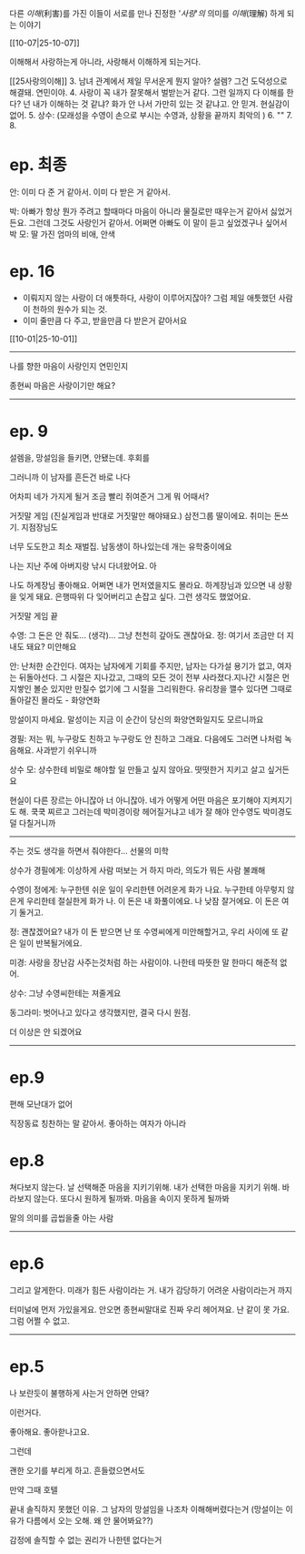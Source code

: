 다른 _이해_(利害)를 가진 이들이 서로를 만나 진정한 '_사랑_'_의_ 의미를 _이해_(理解) 하게 되는 이야기

[[10-07|25-10-07]]

이해해서 사랑하는게 아니라, 사랑해서 이해하게 되는거다.

[[25사랑의이해]]
3. 남녀 관계에서 제일 무서운게 뭔지 알아? 설렘? 그건 도덕성으로 해결돼. 연민이야. 
4. 사랑이 꼭 내가 잘못해서 벌받는거 같다. 그런 일까지 다 이해를 한다? 넌 내가 이해하는 것 같냐? 화가 안 나서 가만히 있는 것 같냐고. 안 믿겨. 현실감이 없어. 
5. 상수: (모래성을 수영이 손으로 부시는 수영과, 상황을 끝까지 최악의 )
6. ""
7. 
8. 
# ep. 최종

안: 이미 다 준 거 같아서. 이미 다 받은 거 같아서.


박: 아빠가 항상 뭔가 주려고 할때마다 마음이 아니라 물질로만 때우는거 같아서 싫었거든요. 그런데 그것도 사랑인거 같아서. 어쩌면 아빠도 이 말이 듣고 싶었겠구나 싶어서
박 모: 딸 가진 엄마의 비애, 안색 
# ep. 16
- 이뤄지지 않는 사랑이 더 애틋하다, 사랑이 이루어지잖아? 그럼 제일 애틋했던 사람이 천하의 원수가 되는 것. 
- 이미 줄만큼 다 주고, 받을만큼 다 받은거 같아서요

[[10-01|25-10-01]]

---

나를 향한 마음이 사랑인지 연민인지

종현씨 마음은 사랑이기만 해요?

---

# ep. 9
설렘을, 망설임을 들키면, 안됐는데. 후회를

그러니까 이 남자를 흔든건 바로 나다

어차피 네가 가지게 될거 조금 빨리 쥐여준거 그게 뭐 어때서?

거짓말 게임 (진실게임과 반대로 거짓말만 해야돼요.) 삼전그룹 딸이에요. 취미는 돈쓰기. 지점장님도 

너무 도도한고 최소 재벌집. 남동생이 하나있는데 개는 유학중이에요

나는 지난 주에 아버지랑 낚시 다녀왔어요. 아 

나도 하계장님 좋아해요. 어쩌면 내가 먼저였을지도 몰라요. 하계장님과 있으면 내 상황을 잊게 돼요. 은행따위 다 잊어버리고 손잡고 싶다. 그런 생각도 했었어요.

거짓말 게임 끝


수영: 그 돈은 안 줘도... (생각)... 그냥 천천히 갚아도 괜찮아요.
정: 여기서 조금만 더 지내도 돼요? 미안해요

안: 난처한 순간인다. 여자는 남자에게 기회를 주지만, 남자는 다가설 용기가 없고, 여자는 뒤돌아선다. 그 시절은 지나갔고, 그때의 모든 것이 전부 사라졌다.지나간 시절은 먼지쌓인 볼순 있지만 만질수 없기에 그 시절을 그리워한다. 유리창을 깰수 있다면 그때로 돌아갈진 몰라도 - 화양연화

망설이지 마세요. 말성이는 지금 이 순간이 당신의 화양연화일지도 모르니까요

경필: 저는 뭐, 누구랑도 친하고 누구랑도 안 친하고 그래요. 다음에도 그러면 나처럼 녹음해요. 사과받기 쉬우니까

상수 모: 상수한테 비밀로 해야할 일 만들고 싶지 않아요. 떳떳한거 지키고 살고 싶거든요

현실이 다른 장르는 아니잖아
너 아니잖아. 네가 어떻게 
어떤 마음은 포기해야 지켜지기도 해. 쿡쿡 찌르고 그러는데
박미경이랑 헤어질거냐고
네가 잘 해야 안수영도 박미경도 덜 다칠거니까

----

주는 것도 생각을 하면서 줘야한다...
선물의 미학

상수가 경필에게: 이상하게 사람 떠보는 거 하지 마라, 의도가 뭐든 사람 불쾌해

수영이 정에게: 누구한텐 쉬운 일이 우리한텐 어려운게 화가 나요. 누구한테 아무렇지 않은게 우리한테 절실한게 화가 나. 이 돈은 내 화풀이에요. 나 낮잠 잘거에요. 이 돈은 여기 둘거고.

정: 괜찮겠어요? 내가 이 돈 받으면 난 또 수영씨에게 미안해할거고, 우리 사이에 또 같은 일이 반복될거에요. 

미경: 사랑을 장난감 사주는것처럼 하는 사람이야. 나한테 따뜻한 말 한마디 해준적 없어. 

상수: 그냥 수영씨한테는 져줄게요

동그라미: 벗어나고 있다고 생각했지만, 결국 다시 원점. 

더 이상은 안 되겠어요

---

# ep.9
편해
모난대가 없어

직장동료 칭찬하는 말 같아서. 좋아하는 여자가 아니라

# ep.8
쳐다보지 않는다. 날 선택해준 마음을 지키기위해. 내가 선택한 마음을 지키기 위해. 바라보지 않는다. 또다시 원하게 될까봐. 마음을 속이지 못하게 될까봐

말의 의미를 곱씹을줄 아는 사람

---
# ep.6
그리고 알게한다. 미래가 힘든 사람이라는 거. 내가 감당하기 어려운 사람이라는거 까지

터미널에 먼저 가있을게요. 안오면 종현씨말대로 진짜 우리 헤어져요. 난 같이 못 가요. 그럼 어쩔 수 없고.

---

# ep.5
나 보란듯이 불행하게 사는거 안하면 안돼?

이런거다.

좋아해요. 좋아핟나고요.

그런데

괜한 오기를 부리게 하고. 흔들렸으면서도

만약 그때 호텔

끝내 솔직하지 못했던 이유. 그 남자의 망설임을 나조차 이해해버렸다는거 (망설이는 이유가 다름에서 오는 오해. 왜 안 물어봐요??)

감정에 솔직할 수 없는 권리가 나한텐 없다는거